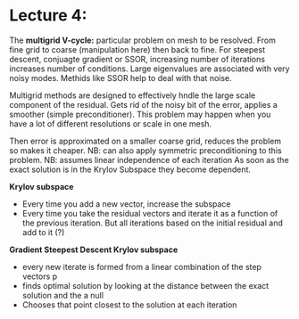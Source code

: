 # Lecture 4:



The **multigrid V-cycle:** particular problem on mesh to be resolved. From fine grid to coarse (manipulation here) then back to fine.
For steepest descent, conjuagte gradient or SSOR, increasing number of iterations increases number of conditions. 
Large eigenvalues are associated with very noisy modes. Methids like SSOR help to deal with that noise.

Multigrid methods are designed to effectively hndle the large scale component of the residual. Gets rid of the noisy bit of the error, applies a smoother (simple preconditioner).
This problem may happen when you have a lot of different resolutions or scale in one mesh.

Then error is approximated on a smaller coarse grid, reduces the problem so makes it cheaper.
NB: can also apply symmetric preconditioning to this problem.
NB: assumes linear independence of each iteration 
As soon as the exact solution is in the Krylov Subspace they become dependent.

**Krylov subspace**

- Every time you add a new vector, increase the subspace
- Every time you take the residual vectors and iterate it as a function of the previous iteration. But all iterations based on the initial residual and add to it (?)

**Gradient Steepest Descent Krylov subspace**
- every new iterate is formed from a linear combination of the step vectors p
- finds optimal solution by looking at the distance between the exact solution and the a null
- Chooses that point closest to the solution at each iteration

